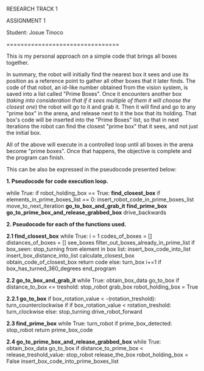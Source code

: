 RESEARCH TRACK 1

ASSIGNMENT 1

Student: Josue Tinoco

================================

This is my personal approach on a simple code that brings all boxes together.

In summary, the robot will initially find the nearest box it sees and use its position as a reference point to gather all other boxes that it later finds. The code of that robot, an id-like number obtained from the vision system, is saved into a list called "Prime Boxes". 
Once it encounters another box (*taking into consideration that if it sees multiple of them it will choose the closest one*) the robot will go to it and grab it. 
Then it will find and go to any "prime box" in the arena, and release next to it the box that its holding. That box's code will be inserted into the "Prime Boxes" list, so that in next iterations the robot can find the closest "prime box" that it sees, and not just the initial box.

All of the above will execute in a controlled loop until all boxes in the arena become "prime boxes". Once that happens, the objective is complete and the program can finish. 

This can be also be expressed in the pseudocode presented below:

**1. Pseudocode for code execution loop.**

while True:
    if robot_holding_box == True:
        **find_closest_box**
        if elements_in_prime_boxes_list == 0:
            insert_robot_code_in_prime_boxes_list
            move_to_next_iteration
        **go_to_box_and_grab_it**
    **find_prime_box**
    **go_to_prime_box_and_release_grabbed_box**
    drive_backwards

**2. Pseudocode for each of the functions used.**

**2.1 find_closest_box**
while True:
    i = 1
    codes_of_boxes = []
    distances_of_boxes = []
    see_boxes
    filter_out_boxes_already_in_prime_list
    if box_seen:
        stop_turning
        from element in box list:
            insert_box_code_into_list
            insert_box_distance_into_list
        calculate_closest_box
        obtain_code_of_closest_box
        return code
    else:
        turn_box
        i+=1
        if box_has_turned_360_degrees
            end_program

**2.2 go_to_box_and_grab_it**
while True:
    obtain_box_data
    go_to_box
    if distance_to_box <= treshold:
        stop_robot
        grab_box
        robot_holding_box = True

**2.2.1 go_to_box**
if box_rotation_value < -(rotation_treshold):
    turn_counterclockwise
if if box_rotation_value < rotation_treshold:
    turn_clockwise
else:
    stop_turning
    drive_robot_forward

**2.3 find_prime_box**
while True:
    turn_robot
    if prime_box_detected:
        stop_robot
        return prime_box_code

**2.4 go_to_prime_box_and_release_grabbed_box**
while True:
    obtain_box_data
    go_to_box
    if distance_to_prime_box < release_treshold_value:
        stop_robot
        release_the_box
        robot_holding_box = False
        insert_box_code_into_prime_boxes_list
